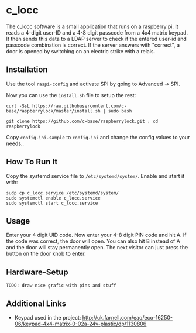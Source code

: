c_locc
======

The c_locc software is a small application that runs on a raspberry pi. It
reads a 4-digit user-ID and a 4-8 digit passcode from a 4x4 matrix keypad. It
then sends this data to a LDAP server to check if the entered user-id and
passcode combination is correct. If the server answers with "correct", a door
is opened by switching on an electric strike with a relais.


Installation
------------

Use the tool `raspi-config` and activate SPI by going to Advanced -> SPI.

Now you can use the `install.sh` file to setup the rest:

```
curl -SsL https://raw.githubusercontent.com/c-base/raspberrylock/master/install.sh | sudo bash
```

```
git clone https://github.com/c-base/raspberrylock.git ; cd raspberrylock
```

Copy `config.ini.sample` to `config.ini` and change the config values to your
needs..

How To Run It
-------------

Copy the systemd service file to `/etc/systemd/system/`. Enable and start it
with:

```
sudp cp c_locc.service /etc/systemd/system/
sudo systemctl enable c_locc.service
sudo systemctl start c_locc.service
```

Usage
-----

Enter your 4 digit UID code. Now enter your 4-8 digit PIN code and hit A. If
the code was correct, the door will open. You can also hit B instead of A
and the door will stay permanently open. The next visitor can just press the
button on the door knob to enter.

Hardware-Setup
----------------

```
TODO: draw nice grafic with pins and stuff
```

Additional Links
--------------------

  - Keypad used in the project:
    http://uk.farnell.com/eao/eco-16250-06/keypad-4x4-matrix-0-02a-24v-plastic/dp/1130806
